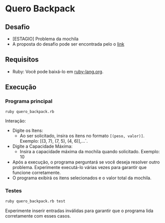 # Quero Backpack

## Desafio
   - [ESTAGIO] Problema da mochila
   - A proposta do desafio pode ser encontrada pelo o [link](https://www.notion.so/quero/ESTAGIO-Problema-da-mochila-804e5228ce014fd2850e25023af77206)

## Requisitos
   - Ruby: Você pode baixá-lo em [ruby-lang.org](https://www.ruby-lang.org/).

## Execução

### Programa principal

```bash
ruby quero_backpack.rb
```
     
Interação:
   - Digite os Itens:
     - Ao ser solicitado, insira os itens no formato `[(peso, valor)]`. Exemplo: [(3, 7), (7, 5), (4, 6)],...`.
   - Digite a Capacidade Máxima:
     - Insira a capacidade máxima da mochila quando solicitado. Exemplo: 10 
   - Após a execução, o programa perguntará se você deseja resolver outro problema. Experimente executá-lo várias vezes para garantir que funcione corretamente.
   - O programa exibirá os itens selecionados e o valor total da mochila.

### Testes
```bash
ruby quero_backpack.rb test
``` 

Experimente inserir entradas inválidas para garantir que o programa lida corretamente com esses casos.
